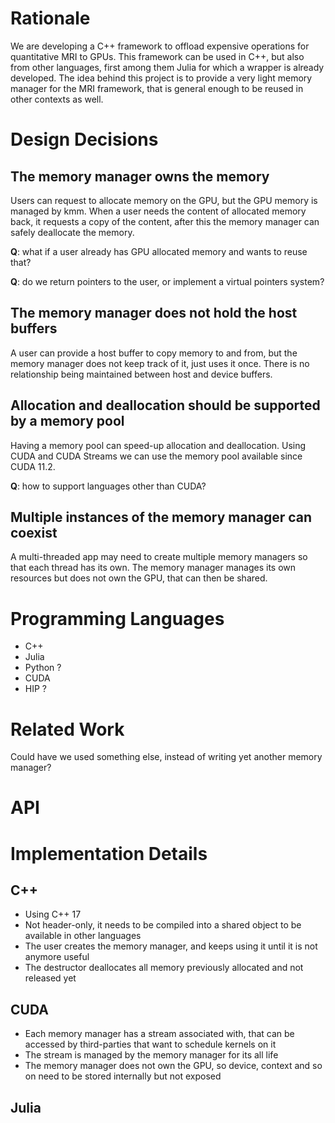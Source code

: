 

# Rationale

We are developing a C++ framework to offload expensive operations for quantitative MRI to GPUs. This framework can be used in C++, but also from other languages, first among them Julia for which a wrapper is already developed.
The idea behind this project is to provide a very light memory manager for the MRI framework, that is general enough to be reused in other contexts as well.

# Design Decisions

## The memory manager owns the memory

Users can request to allocate memory on the GPU, but the GPU memory is managed by kmm. When a user needs the content of allocated memory back, it requests a copy of the content, after this the memory manager can safely deallocate the memory.

**Q**: what if a user already has GPU allocated memory and wants to reuse that?

**Q**: do we return pointers to the user, or implement a virtual pointers system?

## The memory manager does not hold the host buffers

A user can provide a host buffer to copy memory to and from, but the memory manager does not keep track of it, just uses it once. There is no relationship being maintained between host and device buffers.

## Allocation and deallocation should be supported by a memory pool

Having a memory pool can speed-up allocation and deallocation. Using CUDA and CUDA Streams we can use the memory pool available since CUDA 11.2.

**Q**: how to support languages other than CUDA?

## Multiple instances of the memory manager can coexist

A multi-threaded app may need to create multiple memory managers so that each thread has its own. The memory manager manages its own resources but does not own the GPU, that can then be shared.

# Programming Languages

- C++
- Julia
- Python ?
- CUDA
- HIP ?

# Related Work

Could have we used something else, instead of writing yet another memory manager?

# API

# Implementation Details

## C++

- Using C++ 17
- Not header-only, it needs to be compiled into a shared object to be available in other languages
- The user creates the memory manager, and keeps using it until it is not anymore useful
- The destructor deallocates all memory previously allocated and not released yet

## CUDA

- Each memory manager has a stream associated with, that can be accessed by third-parties that want to schedule kernels on it
- The stream is managed by the memory manager for its all life
- The memory manager does not own the GPU, so device, context and so on need to be stored internally but not exposed

## Julia
